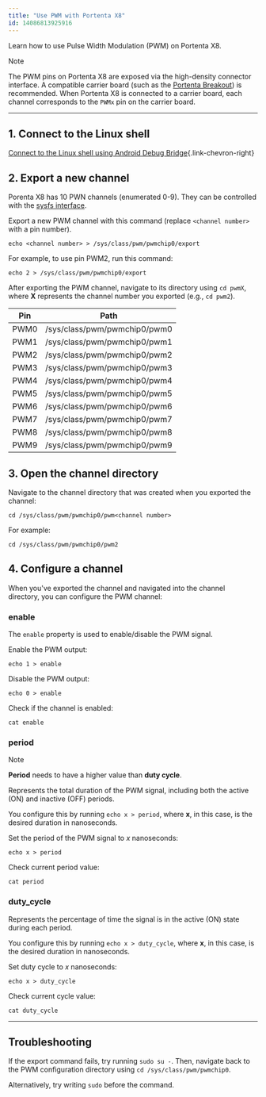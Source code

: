 ```yaml
---
title: "Use PWM with Portenta X8"
id: 14086813925916
---
```


Learn how to use Pulse Width Modulation (PWM) on Portenta X8.

>[!NOTE]
> The PWM pins on Portenta X8 are exposed via the high-density connector interface. A compatible carrier board (such as the [Portenta Breakout](https://docs.arduino.cc/hardware/portenta-breakout/)) is recommended. When Portenta X8 is connected to a carrier board, each channel corresponds to the `PWMx` pin on the carrier board.

---

## 1. Connect to the Linux shell

[Connect to the Linux shell using Android Debug Bridge](https://support.arduino.cc/hc/en-us/articles/14013004356124-Access-the-Linux-command-line-shell-on-Portenta-X8){.link-chevron-right}

## 2. Export a new channel

Porenta X8 has 10 PWN channels (enumerated 0-9). They can be controlled with the [sysfs interface](https://www.kernel.org/doc/Documentation/pwm.txt#:~:text=Using%20PWMs%20with%20the%20sysfs%20interface).

Export a new PWM channel with this command (replace `<channel number>` with a pin number).

```
echo <channel number> > /sys/class/pwm/pwmchip0/export
```

For example, to use pin PWM2, run this command:

```
echo 2 > /sys/class/pwm/pwmchip0/export
```

After exporting the PWM channel, navigate to its directory using `cd pwmX`, where **X** represents the channel number you exported (e.g., `cd pwm2`).

| Pin  | Path                         |
|------|------------------------------|
| PWM0 | /sys/class/pwm/pwmchip0/pwm0 |
| PWM1 | /sys/class/pwm/pwmchip0/pwm1 |
| PWM2 | /sys/class/pwm/pwmchip0/pwm2 |
| PWM3 | /sys/class/pwm/pwmchip0/pwm3 |
| PWM4 | /sys/class/pwm/pwmchip0/pwm4 |
| PWM5 | /sys/class/pwm/pwmchip0/pwm5 |
| PWM6 | /sys/class/pwm/pwmchip0/pwm6 |
| PWM7 | /sys/class/pwm/pwmchip0/pwm7 |
| PWM8 | /sys/class/pwm/pwmchip0/pwm8 |
| PWM9 | /sys/class/pwm/pwmchip0/pwm9 |

## 3. Open the channel directory

Navigate to the channel directory that was created when you exported the channel:

```
cd /sys/class/pwm/pwmchip0/pwm<channel number>
```

For example:

```
cd /sys/class/pwm/pwmchip0/pwm2
```

## 4. Configure a channel

When you've exported the channel and navigated into the channel directory, you can configure the PWM channel:

### enable

The `enable` property is used to enable/disable the PWM signal.

Enable the PWM output:

```
echo 1 > enable
```

Disable the PWM output:

```
echo 0 > enable
```

Check if the channel is enabled:

```
cat enable
```

### period

> [!Note]
> **Period** needs to have a higher value than **duty cycle**.

Represents the total duration of the PWM signal, including both the active (ON) and inactive (OFF) periods.

You configure this by running `echo x > period`, where **x**, in this case, is the desired duration in nanoseconds.

Set the period of the PWM signal to _x_ nanoseconds:

```
echo x > period
```

Check current period value:

```
cat period
```

### duty_cycle

Represents the percentage of time the signal is in the active (ON) state during each period.

You configure this by running `echo x > duty_cycle`, where **x**, in this case, is the desired duration in nanoseconds.

Set duty cycle to _x_ nanoseconds:

```
echo x > duty_cycle
```

Check current cycle value:

```
cat duty_cycle
```

---

## Troubleshooting

If the export command fails, try running `sudo su -`. Then, navigate back to the PWM configuration directory using `cd /sys/class/pwm/pwmchip0`.

Alternatively, try writing `sudo` before the command.
